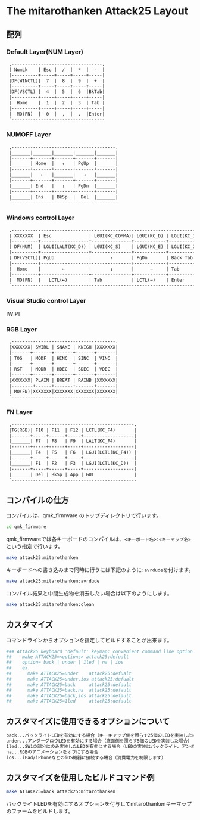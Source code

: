 ﻿# The mitarothanken Attack25 Layout

## 配列

### Default Layer(NUM Layer)

```txt
 ,----------------------------------.
 | NumLk    | Esc |  /  |  *  |  -  |
 |----------+-----+-----+-----+-----|
 |DF(WINCTL)|  7  |  8  |  9  |  +  |
 |----------+-----+-----+-----+-----|
 |DF(VSCTL) |  4  |  5  |  6  |BkTab|
 |----------+-----+-----+-----+-----|
 |  Home    |  1  |  2  |  3  | Tab |
 |----------+-----+-----+-----+-----|
 |  MO(FN)  |  0  |  ,  |  .  |Enter|
 `-----------------------------------
```

### NUMOFF Layer

```txt
 ,---------------------------------------.
 |_______|_______|_______|_______|_______|
 |-------+-------+-------+-------+-------|
 |_______| Home  |   ↑   | PgUp  |_______|
 |-------+-------+-------+-------+-------|
 |_______|   ←   |_______|   →   |_______|
 |-------+-------+-------+-------+-------|
 |_______| End   |   ↓   | PgDn  |_______|
 |-------+-------+-------+-------+-------|
 |_______| Ins   | BkSp  |  Del  |_______|
 `----------------------------------------
```

### Windows control Layer

```txt
 ,-----------------------------------------------------------------------.
 | XXXXXXX  | Esc              | LGUI(KC_COMMA)| LGUI(KC_D) | LGUI(KC_1) |
 |----------+------------------+---------------+------------+------------|
 | DF(NUM)  | LGUI(LALT(KC_D)) | LGUI(KC_S)    | LGUI(KC_E) | LGUI(KC_2) |
 |----------+------------------+---------------+------------+------------|
 | DF(VSCTL)| PgUp             |       ↑       | PgDn       | Back Tab   |
 |----------+------------------+---------------+------------+------------|
 |  Home    |        ←         |       ↓       |      →     | Tab        |
 |----------+------------------+---------------+------------+------------|
 |  MO(FN)  |   LCTL(←)        | Tab           | LCTL(→)    | Enter      |
 `------------------------------------------------------------------------
```

### Visual Studio control Layer

[WIP]

### RGB Layer

```txt
 ,---------------------------------------.
 |XXXXXXX| SWIRL | SNAKE | KNIGH |XXXXXXX|
 |-------+-------+-------+-------+-------|
 | TOG   | MODF  | HINC  | SINC  | VINC  |
 |-------+-------+-------+-------+-------|
 | RST   | MODR  | HDEC  | SDEC  | VDEC  |
 |-------+-------+-------+-------+-------|
 |XXXXXXX| PLAIN | BREAT | RAINB |XXXXXXX|
 |--------+------+-------+-------+-------|
 | MO(FN)|XXXXXXX|XXXXXXX|XXXXXXX|XXXXXXX|
 `----------------------------------------
```

### FN Layer

```txt
 ,----------------------------------------------.
 |TG(RGB)| F10 | F11  | F12 | LCTL(KC_F4)       |
 |-------+-----+------+-----+-------------------|
 |_______| F7  | F8   | F9  | LALT(KC_F4)       |
 |-------+-----+------+-----+-------------------|
 |_______| F4  | F5   | F6  | LGUI(LCTL(KC_F4)) |
 |-------+-----+------+-----+-------------------|
 |_______| F1  | F2   | F3  | LGUI(LCTL(KC_D))  |
 |-------+-----+------+-----+-------------------|
 |_______| Del | BkSp | App | GUI               |
 `-----------------------------------------------
```

## コンパイルの仕方

コンパイルは、qmk_firmware のトップディレクトリで行います。

```sh
cd qmk_firmware
```

qmk_firmwareでは各キーボードのコンパイルは、`<キーボード名>:<キーマップ名>`という指定で行います。

```sh
make attack25:mitarothanken
```

キーボードへの書き込みまで同時に行うには下記のように`:avrdude`を付けます。

```sh
make attack25:mitarothanken:avrdude
```

コンパイル結果と中間生成物を消去したい場合は以下のようにします。

```sh
make attack25:mitarothanken:clean
```

## カスタマイズ

コマンドラインからオプションを指定してビルドすることが出来ます。

```mk
### Attack25 keyboard 'default' keymap: convenient command line option
##    make ATTACK25=<options> attack25:defualt
##    option= back | under | 1led | na | ios
##    ex.
##      make ATTACK25=under    attack25:defualt
##      make ATTACK25=under,ios attack25:defualt
##      make ATTACK25=back     attack25:default
##      make ATTACK25=back,na  attack25:default
##      make ATTACK25=back,ios attack25:default
##      make ATTACK25=1led     attack25:default

```

## カスタマイズに使用できるオプションについて

```txt
back...バックライトLEDを有効にする場合（キーキャップ側を照らす25個のLEDを実装した場合）
under...アンダーグロウLEDを有効にする場合（底面側を照らす5個のLEDを実装した場合）
1led...SW1の部分にのみ実装したLEDを有効にする場合（LEDの実装はバックライト、アンダーグロウのどちらでもかまいませんが、バックライトの方がメンテナンスが容易）
na...RGBのアニメーションをオフにする場合
ios...iPad/iPhoneなどのiOS機器に接続する場合（消費電力を制限します）
```

## カスタマイズを使用したビルドコマンド例

```sh
make ATTACK25=back attack25:mitarothanken
```

バックライトLEDを有効にするオプションを付与してmitarothankenキーマップのファームをビルドします。
